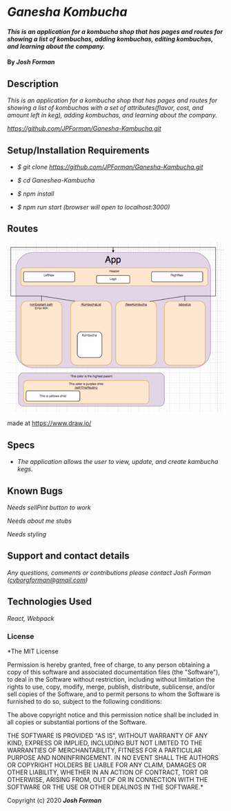 # _Ganesha Kombucha_



#### _This is an application for a kombucha shop that has pages and routes for showing a list of kombuchas, adding kombuchas, editing kombuchas, and learning about the company._

#### By _**Josh Forman**_

## Description

_This is an application for a kombucha shop that has pages and routes for showing a list of kombuchas with a set of attributes(flavor, cost, and amount left in keg), adding kombuchas, and learning about the company._

_https://github.com/JPForman/Ganesha-Kambucha.git_

## Setup/Installation Requirements

* _$ git clone https://github.com/JPForman/Ganesha-Kambucha.git_

* _$ cd Ganeshea-Kambucha_

* _$ npm install_

* _$ npm run start (browser will open to localhost:3000)_  



## Routes

![routes](./src/components/images/ComponentDiagram.png)

made at https://www.draw.io/




## Specs

* _The application allows the user to view, update, and create kambucha kegs._

## Known Bugs

_Needs sellPint button to work_

_Needs about me stubs_

_Needs styling_

## Support and contact details

_Any questions, comments or contributions please contact Josh Forman (cyborgforman@gmail.com)_

## Technologies Used

_React, Webpack_

### License

*The MIT License


Permission is hereby granted, free of charge, to any person obtaining a copy
of this software and associated documentation files (the "Software"), to deal
in the Software without restriction, including without limitation the rights
to use, copy, modify, merge, publish, distribute, sublicense, and/or sell
copies of the Software, and to permit persons to whom the Software is
furnished to do so, subject to the following conditions:

The above copyright notice and this permission notice shall be included in
all copies or substantial portions of the Software.

THE SOFTWARE IS PROVIDED "AS IS", WITHOUT WARRANTY OF ANY KIND, EXPRESS OR
IMPLIED, INCLUDING BUT NOT LIMITED TO THE WARRANTIES OF MERCHANTABILITY,
FITNESS FOR A PARTICULAR PURPOSE AND NONINFRINGEMENT. IN NO EVENT SHALL THE
AUTHORS OR COPYRIGHT HOLDERS BE LIABLE FOR ANY CLAIM, DAMAGES OR OTHER
LIABILITY, WHETHER IN AN ACTION OF CONTRACT, TORT OR OTHERWISE, ARISING FROM,
OUT OF OR IN CONNECTION WITH THE SOFTWARE OR THE USE OR OTHER DEALINGS IN
THE SOFTWARE.*

Copyright (c) 2020 **_Josh Forman_**
